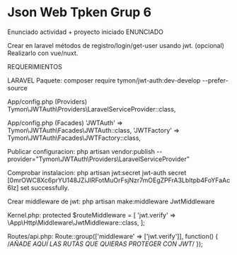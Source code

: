 # Json Web Tpken Grup 6
Enunciado actividad + proyecto iniciado
ENUNCIADO

Crear en laravel métodos de registro/login/get-user usando jwt. (opcional) Realizarlo con vue/nuxt.

REQUERIMIENTOS

LARAVEL
Paquete:
composer require tymon/jwt-auth:dev-develop --prefer-source

App/config.php (Providers)
Tymon\JWTAuth\Providers\LaravelServiceProvider::class,

App/config.php (Facades)
'JWTAuth' => Tymon\JWTAuth\Facades\JWTAuth::class, 
'JWTFactory' => Tymon\JWTAuth\Facades\JWTFactory::class,

Publicar configuracion:
php artisan vendor:publish --provider="Tymon\JWTAuth\Providers\LaravelServiceProvider"

Comprobar instalacion:
php artisan jwt:secret 
jwt-auth secret [0mrOWC8Xc6prYU148JZiJlRFotMuOrFsjNzr7mOEgZPFrA3LbItpb4FoYFaAc6Iz] set successfully.

Crear middleware de jwt:
php artisan make:middleware JwtMiddleware

Kernel.php:
protected $routeMiddleware = [
        'jwt.verify' => \App\Http\Middleware\JwtMiddleware::class,
];

Routes/api.php:
Route::group(['middleware' => ['jwt.verify']], function() {
       /*AÑADE AQUÍ LAS RUTAS QUE QUIERAS PROTEGER CON JWT*/
 });
